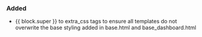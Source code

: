 ### Added

- {{ block.super }} to extra_css tags to ensure all templates do not overwrite the base styling added in base.html and base_dashboard.html
